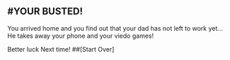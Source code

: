 #YOUR BUSTED!
---
You arrived home and you find out that your dad has not left to work yet... He takes away your phone and your viedo games!

Better luck Next time!
##[Start Over]